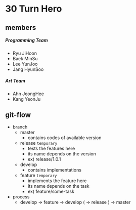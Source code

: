 30 Turn Hero
============


members
-------

##### Programming Team

- Ryu JiHoon
- Baek MinSu
- Lee YunJoo
- Jang HyunSoo


##### Art Team

- Ahn JeongHee
- Kang YeonJu



git-flow
--------
- branch
	- master
		- contains codes of available version
	- release `temporary`
		- tests the features here
		- its name depends on the version
		- ex) release/1.0.1
	- develop
		- contains implementations
	- feature `temporary`
		- implements the feature here
		- its name depends on the task
		- ex) feature/some-task
- process
	- develop -> feature -> develop ( -> release ) -> master
